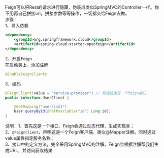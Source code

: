 
Feign可以把Rest的请求进行隐藏，伪装成类似SpringMVC的Controller一样。你不用再自己拼接url，拼接参数等等操作，一切都交给Feign去做。  
步骤：  
1、导入依赖
```xml
<dependency>
    <groupId>org.springframework.cloud</groupId>
    <artifactId>spring-cloud-starter-openfeign</artifactId>
</dependency>
```

2、开启Feign  
在启动类上，添加注解  
```java 
@EnableFeignClients
```

3、编码
```java
@FeignClient(value = "service-provider") // 标注该类是一个feign接口
public interface UserClient {

    @GetMapping("user/{id}")
    User queryById(@PathVariable("id") Long id);
}
```
说明：1、首先这是一个接口，Feign会通过动态代理，生成实现类；  
2、``@FeignClient``，声明这是一个Feign客户端，类似@Mapper注解。同时通过value属性指定服务名称；  
3、接口中的定义方法，完全采用SpringMVC的注解，Feign会根据注解帮我们生成URL，并访问获取结果
